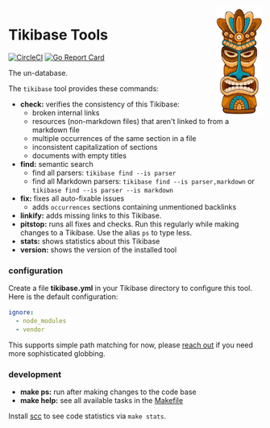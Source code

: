 <img src="tikibase.jpg" width="92" height="216" align="right">

# Tikibase Tools

[![CircleCI](https://circleci.com/gh/kevgo/tikibase.svg?style=shield)](https://circleci.com/gh/kevgo/tikibase)
[![Go Report Card](https://goreportcard.com/badge/github.com/kevgo/tikibase)](https://goreportcard.com/report/github.com/kevgo/tikibase)

The un-database.

The `tikibase` tool provides these commands:

- **check:** verifies the consistency of this Tikibase:
  - broken internal links
  - resources (non-markdown files) that aren't linked to from a markdown file
  - multiple occurrences of the same section in a file
  - inconsistent capitalization of sections
  - documents with empty titles
- **find:** semantic search
  - find all parsers: `tikibase find --is parser`
  - find all Markdown parsers: `tikibase find --is parser,markdown` or
    `tikibase find --is parser --is markdown`
- **fix:** fixes all auto-fixable issues
  - adds `occurrences` sections containing unmentioned backlinks
- **linkify:** adds missing links to this Tikibase.
- **pitstop:** runs all fixes and checks. Run this regularly while making
  changes to a Tikibase. Use the alias `ps` to type less.
- **stats:** shows statistics about this Tikibase
- **version:** shows the version of the installed tool

### configuration

Create a file **tikibase.yml** in your Tikibase directory to configure this
tool. Here is the default configuration:

```yml
ignore:
  - node_modules
  - vendor
```

This supports simple path matching for now, please
[reach out](https://github.com/kevgo/tikibase/issues/new) if you need more
sophisticated globbing.

### development

- **make ps:** run after making changes to the code base
- **make help:** see all available tasks in the [Makefile](Makefile)

Install [scc](https://github.com/boyter/scc) to see code statistics via
`make stats`.
